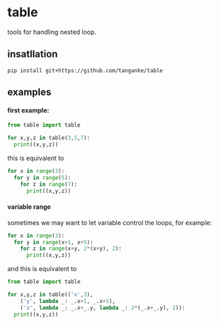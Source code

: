 # table
tools for handling nested loop.

## insatllation

```shell
pip install git+https://github.com/tanganke/table
```

## examples

#### first example:

```python
from table import table

for x,y,z in table(3,5,7):
  print((x,y,z))
```

this is equivalent to

```python
for x in range(3):
  for y in range(5):
    for z in range(7):
      print((x,y,z))
```

#### variable range

sometimes we may want to let variable control the loops, for example:

```python
for x in range(3):
  for y in range(x+1, x+5):
    for z in range(x+y, 2*(x+y), 2):
      print((x,y,z))
```

and this is equivalent to

```python
from table import table

for x,y,z in table(('x',3), 
    ('y', lambda _: _.x+1, _.x+5), 
    ('z', lambda _: _.x+_.y, lambda _: 2*(_.x+_.y), 2)):
  print((x,y,z))
```

